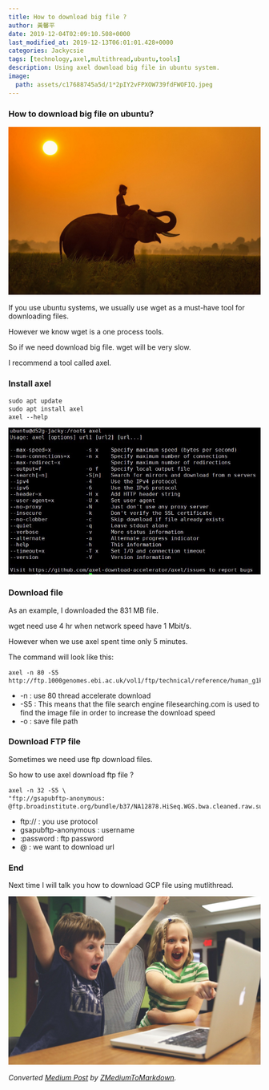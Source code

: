 ```yaml
---
title: How to download big file ?
author: 黃馨平
date: 2019-12-04T02:09:10.508+0000
last_modified_at: 2019-12-13T06:01:01.428+0000
categories: Jackycsie
tags: [technology,axel,multithread,ubuntu,tools]
description: Using axel download big file in ubuntu system.
image:
  path: assets/c17688745a5d/1*2pIY2vFPXOW739fdFWOFIQ.jpeg
---
```


### How to download big file on ubuntu?


![](assets/c17688745a5d/1*2pIY2vFPXOW739fdFWOFIQ.jpeg)


If you use ubuntu systems, we usually use wget as a must\-have tool for downloading files\.

However we know wget is a one process tools\.

So if we need download big file\. wget will be very slow\.

I recommend a tool called axel\.
### Install axel
```
sudo apt update
sudo apt install axel
axel --help
```


![](assets/c17688745a5d/1*vwpBjI3cdJCDy80i6Y7IpA.jpeg)

### Download file

As an example, I downloaded the 831 MB file\.

wget need use 4 hr when network speed have 1 Mbit/s\.

However when we use axel spent time only 5 minutes\.

The command will look like this:
```
axel -n 80 -S5 http://ftp.1000genomes.ebi.ac.uk/vol1/ftp/technical/reference/human_g1k_v37.fasta.gz
```
- \-n : use 80 thread accelerate download
- \-S5 : This means that the file search engine filesearching\.com is used to find the image file in order to increase the download speed
- \-o : save file path

### Download FTP file

Sometimes we need use ftp download files\.

So how to use axel download ftp file ?
```
axel -n 32 -S5 \
"ftp://gsapubftp-anonymous: @ftp.broadinstitute.org/bundle/b37/NA12878.HiSeq.WGS.bwa.cleaned.raw.subset.b37.vcf.gz"
```
- ftp:// : you use protocol
- gsapubftp\-anonymous : username
- :password : ftp password
- @ : we want to download url

### End

Next time I will talk you how to download GCP file using mutlithread\.


![](assets/c17688745a5d/1*Qxz_AwMSypWEHpIIwcCmzQ.jpeg)




_Converted [Medium Post](https://medium.com/jacky-life/how-to-download-big-file-c17688745a5d) by [ZMediumToMarkdown](https://github.com/ZhgChgLi/ZMediumToMarkdown)._
